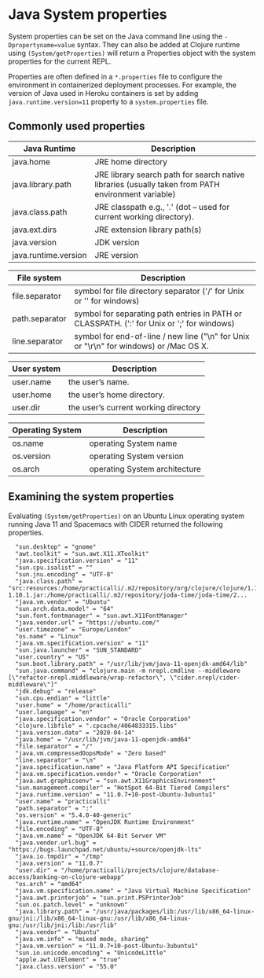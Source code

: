 # Java System properties

System properties can be set on the Java command line using the `-Dpropertyname=value` syntax. They can also be added at Clojure runtime using `(System/getProperties)` will return a Properties object with the system properties for the current REPL.

Properties are often defined in a `*.properties` file to configure the environment in containerized deployment processes.  For example, the version of Java used in Heroku containers is set by adding `java.runtime.version=11` property to a `system.properties` file.


## Commonly used properties

| Java Runtime         | Description                                                                                        |
|----------------------|----------------------------------------------------------------------------------------------------|
| java.home            | JRE home directory                                                                                 |
| java.library.path    | JRE library search path for search native libraries (usually taken from PATH environment variable) |
| java.class.path      | JRE classpath e.g., '.' (dot – used for current working directory).                                |
| java.ext.dirs        | JRE extension library path(s)                                                                      |
| java.version         | JDK version                                                                                        |
| java.runtime.version | JRE version                                                                                        |


| File system    | Description                                                                                |
|----------------|--------------------------------------------------------------------------------------------|
| file.separator | symbol for file directory separator ('/' for Unix or '\' for windows)                      |
| path.separator | symbol for separating path entries in PATH or CLASSPATH. (':' for Unix or ';' for windows) |
| line.separator | symbol for end-of-line / new line ("\n" for Unix or "\r\n" for windows) or /Mac OS X.      |


| User system | Description                          |
|-------------|--------------------------------------|
| user.name   | the user’s name.                     |
| user.home   | the user’s home directory.           |
| user.dir    | the user’s current working directory |


| Operating System | Description                   |
|------------------|-------------------------------|
| os.name          | operating System name         |
| os.version       | operating System version      |
| os.arch          | operating System architecture |


## Examining the system properties

Evaluating  `(System/getProperties)` on an Ubuntu Linux operating system running Java 11 and Spacemacs with CIDER returned the following properties.

```none
  "sun.desktop" = "gnome"
  "awt.toolkit" = "sun.awt.X11.XToolkit"
  "java.specification.version" = "11"
  "sun.cpu.isalist" = ""
  "sun.jnu.encoding" = "UTF-8"
  "java.class.path" = "src:resources:/home/practicalli/.m2/repository/org/clojure/clojure/1.10.1/clojure-1.10.1.jar:/home/practicalli/.m2/repository/joda-time/joda-time/2...
  "java.vm.vendor" = "Ubuntu"
  "sun.arch.data.model" = "64"
  "sun.font.fontmanager" = "sun.awt.X11FontManager"
  "java.vendor.url" = "https://ubuntu.com/"
  "user.timezone" = "Europe/London"
  "os.name" = "Linux"
  "java.vm.specification.version" = "11"
  "sun.java.launcher" = "SUN_STANDARD"
  "user.country" = "US"
  "sun.boot.library.path" = "/usr/lib/jvm/java-11-openjdk-amd64/lib"
  "sun.java.command" = "clojure.main -m nrepl.cmdline --middleware [\"refactor-nrepl.middleware/wrap-refactor\", \"cider.nrepl/cider-middleware\"]"
  "jdk.debug" = "release"
  "sun.cpu.endian" = "little"
  "user.home" = "/home/practicalli"
  "user.language" = "en"
  "java.specification.vendor" = "Oracle Corporation"
  "clojure.libfile" = ".cpcache/4064833315.libs"
  "java.version.date" = "2020-04-14"
  "java.home" = "/usr/lib/jvm/java-11-openjdk-amd64"
  "file.separator" = "/"
  "java.vm.compressedOopsMode" = "Zero based"
  "line.separator" = "\n"
  "java.specification.name" = "Java Platform API Specification"
  "java.vm.specification.vendor" = "Oracle Corporation"
  "java.awt.graphicsenv" = "sun.awt.X11GraphicsEnvironment"
  "sun.management.compiler" = "HotSpot 64-Bit Tiered Compilers"
  "java.runtime.version" = "11.0.7+10-post-Ubuntu-3ubuntu1"
  "user.name" = "practicalli"
  "path.separator" = ":"
  "os.version" = "5.4.0-40-generic"
  "java.runtime.name" = "OpenJDK Runtime Environment"
  "file.encoding" = "UTF-8"
  "java.vm.name" = "OpenJDK 64-Bit Server VM"
  "java.vendor.url.bug" = "https://bugs.launchpad.net/ubuntu/+source/openjdk-lts"
  "java.io.tmpdir" = "/tmp"
  "java.version" = "11.0.7"
  "user.dir" = "/home/practicalli/projects/clojure/database-access/banking-on-clojure-webapp"
  "os.arch" = "amd64"
  "java.vm.specification.name" = "Java Virtual Machine Specification"
  "java.awt.printerjob" = "sun.print.PSPrinterJob"
  "sun.os.patch.level" = "unknown"
  "java.library.path" = "/usr/java/packages/lib:/usr/lib/x86_64-linux-gnu/jni:/lib/x86_64-linux-gnu:/usr/lib/x86_64-linux-gnu:/usr/lib/jni:/lib:/usr/lib"
  "java.vendor" = "Ubuntu"
  "java.vm.info" = "mixed mode, sharing"
  "java.vm.version" = "11.0.7+10-post-Ubuntu-3ubuntu1"
  "sun.io.unicode.encoding" = "UnicodeLittle"
  "apple.awt.UIElement" = "true"
  "java.class.version" = "55.0"
```
